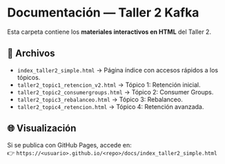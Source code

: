 # Documentación — Taller 2 Kafka

Esta carpeta contiene los **materiales interactivos en HTML** del Taller 2.

## 📑 Archivos

- `index_taller2_simple.html` → Página índice con accesos rápidos a los tópicos.
- `taller2_topic1_retencion_v2.html` → Tópico 1: Retención inicial.
- `taller2_topic2_consumergroups.html` → Tópico 2: Consumer Groups.
- `taller2_topic3_rebalanceo.html` → Tópico 3: Rebalanceo.
- `taller2_topic4_retencion.html` → Tópico 4: Retención avanzada.

## 🌐 Visualización

Si se publica con GitHub Pages, accede en:  
👉 `https://<usuario>.github.io/<repo>/docs/index_taller2_simple.html`
